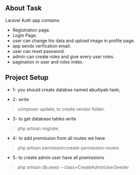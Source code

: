 ## About Task

Laravel Auth app contains:

- Registration page.
- Login Page.
- user can change his data and upload image in profile page.
- app sends verfication email.
- user can reset password.
- admin can create roles and give every user roles.
- pagination in user and roles index.

## Project Setup

- 1-  you should create databse named abudiyab-task;

- 2-  write 
> composer update;
to create vendor folder.

- 3- to get database tables write 
> php artisan migrate;

- 4- to add premission from all routes we have
> php artisan permission:create-permission-routes

- 5- to create admin user have all premissions 
> php artisan db:seed --class=CreateAdminUserSeeder
